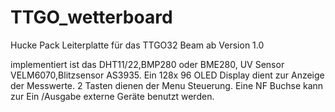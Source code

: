 # TTGO_wetterboard
Hucke Pack Leiterplatte für das TTGO32 Beam ab Version 1.0

implementiert ist das DHT11/22,BMP280 oder BME280, UV Sensor VELM6070,Blitzsensor AS3935.
Ein 128x 96 OLED Display dient zur Anzeige der Messwerte. 2 Tasten dienen der Menu Steuerung.
Eine NF Buchse kann zur Ein /Ausgabe externe Geräte benutzt werden. 

